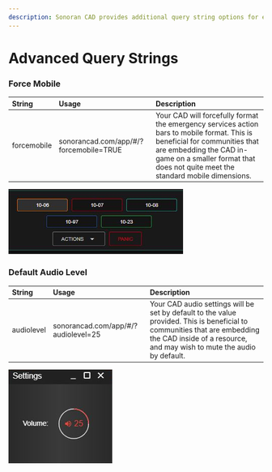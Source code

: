 ```yaml
---
description: Sonoran CAD provides additional query string options for embedded use!
---
```


# Advanced Query Strings

### Force Mobile

| String | Usage | Description |
| :--- | :--- | :--- |
| forcemobile | sonorancad.com/app/\#/?forcemobile=TRUE | Your CAD will forcefully format the emergency services action bars to mobile format. This is beneficial for communities that are embedding the CAD in-game on a smaller format that does not quite meet the standard mobile dimensions. |

![Sonoran CAD&apos;s &apos;forcemobile&apos; action bar](../../.gitbook/assets/mobile.PNG)

### Default Audio Level

| String | Usage | Description |
| :--- | :--- | :--- |
| audiolevel | sonorancad.com/app/\#/?audiolevel=25 | Your CAD audio settings will be set by default to the value provided. This is beneficial to communities that are embedding the CAD inside of a resource, and may wish to mute the audio by default. |

![Sonoran CAD&apos;s &apos;audiolevel&apos; query string result](../../.gitbook/assets/audio.PNG)



